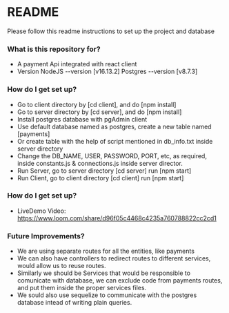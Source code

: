 # README #

Please follow this readme instructions to set up the project and database
### What is this repository for? ###

* A payment Api integrated with react client
* Version NodeJS --version [v16.13.2] Postgres --version [v8.7.3]

### How do I get set up? ###

* Go to client directory by [cd client], and do [npm install]
* Go to server directory by [cd server], and do [npm install]
* Install postgres database with pgAdmin client
* Use default database named as postgres, create a new table named [payments]
* Or create table with the help of script mentioned in db_info.txt inside server directory
* Change the DB_NAME, USER, PASSWORD, PORT, etc, as required, inside constants.js & connections.js inside server director.
* Run Server, go to server directory [cd server] run [npm start]
* Run Client, go to client directory [cd client] run [npm start]
  
 ### How do I get set up? ###

 * LiveDemo Video:  https://www.loom.com/share/d96f05c4468c4235a760788822cc2cd1

 
 ### Future Improvements? ###

 * We are using separate routes for all the entities, like payments
 * We can also have controllers to redirect routes to different services, would allow us to reuse routes.
 * Similarly we should be Services that would be responsible to comunicate with database, we can exclude code from payments routes, and put them inside the proper services files.
 * We sould also use sequelize to communicate with the postgres database intead of writing plain queries. 
